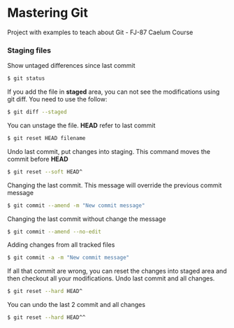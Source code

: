 # Mastering Git

Project with examples to teach about Git - FJ-87 Caelum Course

### Staging files

Show untaged differences since last commit

```bash
$ git status
```

If you add the file in **staged** area, you can not see the modifications using git diff. You need to use the follow:

```bash
$ git diff --staged
```

You can unstage the file. **HEAD** refer to last commit

```bash
$ git reset HEAD filename
```

Undo last commit, put changes into staging. This command moves the commit before **HEAD**

```bash
$ git reset --soft HEAD^
```

Changing the last commit. This message will override the previous commit message

```bash
$ git commit --amend -m "New commit message"
```

Changing the last commit without change the message

```bash
$ git commit --amend --no-edit
```

Adding changes from all tracked files

```bash
$ git commit -a -m "New commit message"
```

If all that commit are wrong, you can reset the changes into staged area and then checkout all your modifications. Undo last commit and all changes.

```bash
$ git reset --hard HEAD^
```

You can undo the last 2 commit and all changes

```bash
$ git reset --hard HEAD^^
```
